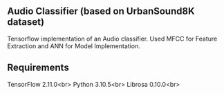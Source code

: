 
## Audio Classifier (based on UrbanSound8K dataset)
Tensorflow implementation of an Audio classifier. Used MFCC for Feature Extraction and ANN for Model Implementation.

## Requirements
TensorFlow 2.11.0<br\>
Python 3.10.5<br\>
Librosa 0.10.0<br\>
